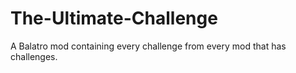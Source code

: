 # The-Ultimate-Challenge
A Balatro mod containing every challenge from every mod that has challenges.
